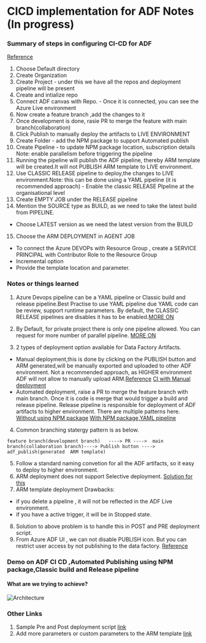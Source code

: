 # CICD implementation for ADF Notes (In progress)

### Summary of steps in configuring  CI-CD for ADF
[Reference](https://bulletbyte.weebly.com/tech/how-to-set-up-cicd-for-azure-data-factory-using-azure-devops)
1. Choose  Default directory
2. Create Organization
3. Create  Project  - under this we have all the  repos and deployment pipeline will  be present
4. Create and intialize repo
5. Connect ADF canvas with Repo.
        - Once it is connected, you can see the Azure Live environment
6. Now create a feature branch ,add the changes to  it
7. Once development is done, rasie PR to merge the feature with main branch(collaboration)
8. Click Publish to manually deploy the artifacts to LIVE ENVIRONMENT
9. Create Folder - add the NPM package to support Automated publish
10. Create Pipeline - to update NPM package location, subscription details
      Note: enable parallelism before triggering the pipeline
11. Running the pipeline will publish the ADF pipeline, thereby ARM template will be created.It will not PUBLISH ARM template
     to LIVE environment.
12. Use CLASSIC RELEASE pipeline to deploy,the changes to LIVE environment.Note: this can be done using a YAML pipeline (it is recommended approach)
        - Enable the classic RELEASE PIpeline at the organisational level
13. Create EMPTY JOB under the RELEASE pipeline
14. Mention the SOURCE type as BUILD, as we need to take the latest build  from PIPELINE.
- Choose LATEST version as we need the latest version from the BUILD
15. Choose the ARM DEPLOYMENT in AGENT JOB
- To connect the Azure DEVOPs with Resource Group , create a  SERVICE PRINCIPAL with Contributor Role to the Resource Group
- Incremental option
- Provide the template location and parameter.
### Notes or things learned
1. Azure Devops pipeline can be a YAML pipeline or Classic build and release pipeline.Best Practise to use YAML pipeline due YAML code can be review, support runtime parameters. By default, the CLASSIC RELEASE pipelines are disables it has to be enabled.[MORE ON](https://devblogs.microsoft.com/devops/disable-creation-of-classic-pipelines/)
2. By Default, for private project there is only one pipeline allowed. You can request for more number of parallel pipeline. 
[MORE ON](https://learn.microsoft.com/en-us/azure/devops/pipelines/licensing/concurrent-jobs?view=azure-devops&tabs=ms-hosted#how-much-do-parallel-jobs-cost)

3. 2 types of deployment option available for Data Factory Artifacts.
- Manual deployment,this is done by  clicking on the PUBLISH button and ARM generated,will be manually exported and uploaded  to other ADF environment. Not a recommended approach, as HIGHER environment ADF will not allow to manually upload ARM.[Reference](https://www.youtube.com/watch?v=oHIBFMchMpw)
[CI with Manual deployment](https://www.youtube.com/watch?v=oL9l_BYMhR0&t=1790s)
- Automated deployment, raise a PR to merge the feature branch with main branch. Once it is code is merge that would trigger a build and release pipeline. Release pipeline is  responsible for deployment of ADF artifacts to higher environment. There are multiple patterns here. 
        [Without using NPM package](https://www.youtube.com/watch?v=jJcikWOUqOk)
        [With NPM package,YAML pipeline](https://manjitsingh664.medium.com/automated-ci-cd-for-azure-data-factory-7d80e1cb84ef)

4. Common branching statergy pattern is as below.

 ```feature branch(development branch)   ----> PR ---->  main branch(collaboration branch)----> Publish button ----> adf_publish(generated  ARM template)```

5. Follow a standard naming convetion for all the ADF artifacts, so it easy  to deploy to higher environment.
6. ARM deployment does not support Selective deployment. [Solution for this](https://azureplayer.net/2019/06/deployment-of-azure-data-factory-with-azure-devops/)
7. ARM template deployment Drawbacks:
 - if you delete a pipeline , it will not be reflected in the ADF Live environment.
 - if you have a active trigger, it  will be in Stopped state.
8. Solution to above problem is to handle this in POST and PRE deployment script.
9. From Azure ADF UI , we can not disable PUBLISH icon. But you can restrict user access by not publishing to the data factory. [Reference](https://learn.microsoft.com/en-us/answers/questions/925491/how-to-disable-publishing-the-production-data-fact)

### Demo on ADF CI CD ,Automated Publishing using NPM package,Classic build and Release pipeline
#### What are we trying to achieve?
![Architecture](https://github.com/ZosBHAI/AzureDevops/blob/main/images/Azure_devops.drawio.png)
### Other Links
1. Sample Pre and Post deployment script [link](https://learn.microsoft.com/en-us/azure/data-factory/continuous-integration-delivery-sample-script)
2. Add more parameters or custom parameters to the ARM template [link](https://learn.microsoft.com/en-us/azure/data-factory/continuous-integration-delivery-resource-manager-custom-parameters)

